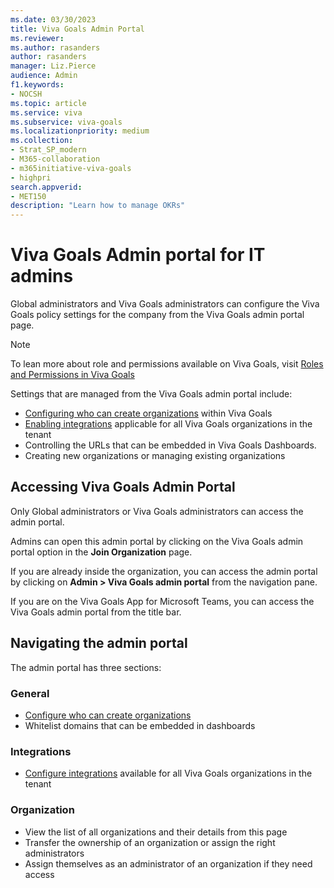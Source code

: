 ```yaml
---
ms.date: 03/30/2023
title: Viva Goals Admin Portal
ms.reviewer: 
ms.author: rasanders
author: rasanders
manager: Liz.Pierce
audience: Admin
f1.keywords:
- NOCSH
ms.topic: article
ms.service: viva
ms.subservice: viva-goals
ms.localizationpriority: medium
ms.collection:  
- Strat_SP_modern
- M365-collaboration
- m365initiative-viva-goals
- highpri
search.appverid:
- MET150
description: "Learn how to manage OKRs"
---
```


# Viva Goals Admin portal for IT admins

Global administrators and Viva Goals administrators can configure the Viva Goals policy settings for the company from the Viva Goals admin portal page.   

> [!NOTE]
> To lean more about role and permissions available on Viva Goals, visit [Roles and Permissions in Viva Goals](roles-permissions-in-viva-goals.md)

Settings that are managed from the Viva Goals admin portal include:

- [Configuring who can create organizations](restrict-organization-creation-permissions.md) within Viva Goals
- [Enabling integrations](vg-integrations-administration-overview.md) applicable for all Viva Goals organizations in the tenant
- Controlling the URLs that can be embedded in Viva Goals Dashboards. 
- Creating new organizations or managing existing organizations

## Accessing Viva Goals Admin Portal

Only Global administrators or Viva Goals administrators can access the admin portal.

Admins can open this admin portal by clicking on the Viva Goals admin portal option in the **Join Organization** page.

If you are already inside the organization, you can access the admin portal by clicking on **Admin > Viva Goals admin portal** from the navigation pane.

If you are on the Viva Goals App for Microsoft Teams, you can access the Viva Goals admin portal from the title bar.

## Navigating the admin portal

The admin portal has three sections:

### General

- [Configure who can create organizations](restrict-organization-creation-permissions.md)
- Whitelist domains that can be embedded in dashboards

### Integrations

- [Configure integrations](vg-integrations-administration-overview.md) available for all Viva Goals organizations in the tenant

### Organization

- View the list of all organizations and their details from this page
- Transfer the ownership of an organization or assign the right administrators
- Assign themselves as an administrator of an organization if they need access